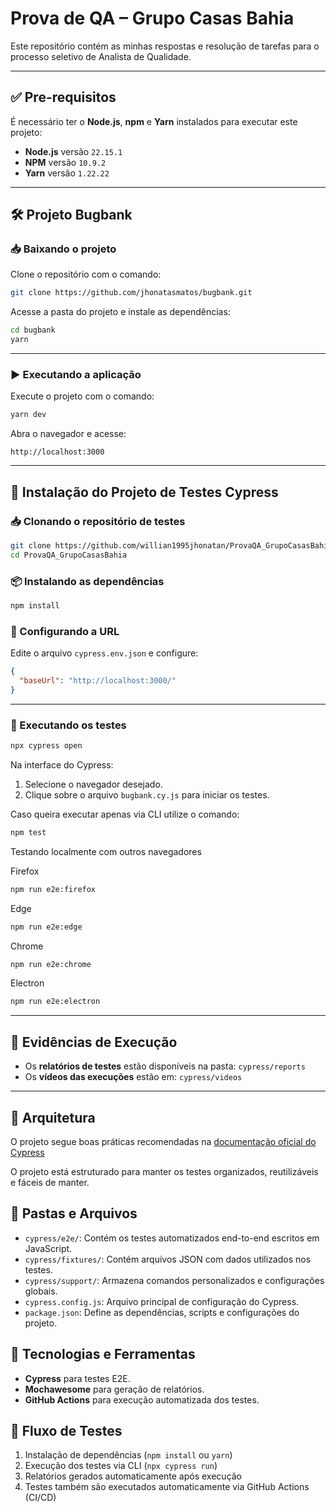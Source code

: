 # Prova de QA – Grupo Casas Bahia


Este repositório contém as minhas respostas e resolução de tarefas para o processo seletivo de Analista de Qualidade.

---

## ✅ Pre-requisitos

É necessário ter o **Node.js**, **npm** e **Yarn** instalados para executar este projeto:

- **Node.js** versão `22.15.1`
- **NPM** versão `10.9.2`
- **Yarn** versão `1.22.22`

---

## 🛠️ Projeto Bugbank

### 📥 Baixando o projeto

Clone o repositório com o comando:

```bash
git clone https://github.com/jhonatasmatos/bugbank.git
```

Acesse a pasta do projeto e instale as dependências:

```bash
cd bugbank
yarn
```

---

### ▶️ Executando a aplicação

Execute o projeto com o comando:

```bash
yarn dev
```

Abra o navegador e acesse:

```
http://localhost:3000
```

---

## 🧪 Instalação do Projeto de Testes Cypress

### 📥 Clonando o repositório de testes

```bash
git clone https://github.com/willian1995jhonatan/ProvaQA_GrupoCasasBahia
cd ProvaQA_GrupoCasasBahia
```

### 📦 Instalando as dependências

```bash
npm install
```

### 🔧 Configurando a URL

Edite o arquivo `cypress.env.json` e configure:

```json
{
  "baseUrl": "http://localhost:3000/"
}
```

---

### 🚀 Executando os testes

```bash
npx cypress open
```

Na interface do Cypress:

1. Selecione o navegador desejado.
2. Clique sobre o arquivo `bugbank.cy.js` para iniciar os testes.

Caso queira executar apenas via CLI utilize o comando:

```bash
npm test
```

Testando localmente com outros navegadores

Firefox

```bash
npm run e2e:firefox
```

Edge

```bash
npm run e2e:edge
```

Chrome

```bash
npm run e2e:chrome
```

Electron

```bash
npm run e2e:electron
```

---

## 📁 Evidências de Execução

- Os **relatórios de testes** estão disponíveis na pasta: `cypress/reports`
- Os **vídeos das execuções** estão em: `cypress/videos`

---

## 🧱 Arquitetura

O projeto segue boas práticas recomendadas na [documentação oficial do Cypress](https://docs.cypress.io/app/core-concepts/best-practices#__docusaurus_skipToContent_fallback)

O projeto está estruturado para manter os testes organizados, reutilizáveis e fáceis de manter.

## 📁 Pastas e Arquivos

- `cypress/e2e/`: Contém os testes automatizados end-to-end escritos em JavaScript.
- `cypress/fixtures/`: Contém arquivos JSON com dados utilizados nos testes.
- `cypress/support/`: Armazena comandos personalizados e configurações globais.
- `cypress.config.js`: Arquivo principal de configuração do Cypress.
- `package.json`: Define as dependências, scripts e configurações do projeto.

## 🧰 Tecnologias e Ferramentas

- **Cypress** para testes E2E.
- **Mochawesome** para geração de relatórios.
- **GitHub Actions** para execução automatizada dos testes.

## 🔁 Fluxo de Testes

1. Instalação de dependências (`npm install` ou `yarn`)
2. Execução dos testes via CLI (`npx cypress run`)
3. Relatórios gerados automaticamente após execução
4. Testes também são executados automaticamente via GitHub Actions (CI/CD)
